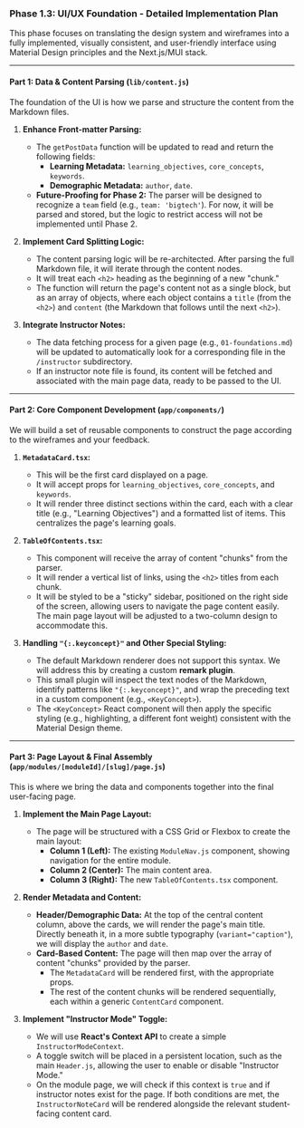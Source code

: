 ### Phase 1.3: UI/UX Foundation - Detailed Implementation Plan

This phase focuses on translating the design system and wireframes into a fully implemented, visually consistent, and user-friendly interface using Material Design principles and the Next.js/MUI stack.

---

#### **Part 1: Data & Content Parsing (`lib/content.js`)**

The foundation of the UI is how we parse and structure the content from the Markdown files.

1.  **Enhance Front-matter Parsing:**
    *   The `getPostData` function will be updated to read and return the following fields:
        *   **Learning Metadata:** `learning_objectives`, `core_concepts`, `keywords`.
        *   **Demographic Metadata:** `author`, `date`.
    *   **Future-Proofing for Phase 2:** The parser will be designed to recognize a `team` field (e.g., `team: 'bigtech'`). For now, it will be parsed and stored, but the logic to restrict access will not be implemented until Phase 2.

2.  **Implement Card Splitting Logic:**
    *   The content parsing logic will be re-architected. After parsing the full Markdown file, it will iterate through the content nodes.
    *   It will treat each `<h2>` heading as the beginning of a new "chunk."
    *   The function will return the page's content not as a single block, but as an array of objects, where each object contains a `title` (from the `<h2>`) and `content` (the Markdown that follows until the next `<h2>`).

3.  **Integrate Instructor Notes:**
    *   The data fetching process for a given page (e.g., `01-foundations.md`) will be updated to automatically look for a corresponding file in the `/instructor` subdirectory.
    *   If an instructor note file is found, its content will be fetched and associated with the main page data, ready to be passed to the UI.

---

#### **Part 2: Core Component Development (`app/components/`)**

We will build a set of reusable components to construct the page according to the wireframes and your feedback.

1.  **`MetadataCard.tsx`:**
    *   This will be the first card displayed on a page.
    *   It will accept props for `learning_objectives`, `core_concepts`, and `keywords`.
    *   It will render three distinct sections within the card, each with a clear title (e.g., "Learning Objectives") and a formatted list of items. This centralizes the page's learning goals.

2.  **`TableOfContents.tsx`:**
    *   This component will receive the array of content "chunks" from the parser.
    *   It will render a vertical list of links, using the `<h2>` titles from each chunk.
    *   It will be styled to be a "sticky" sidebar, positioned on the right side of the screen, allowing users to navigate the page content easily. The main page layout will be adjusted to a two-column design to accommodate this.

3.  **Handling `"{:.keyconcept}"` and Other Special Styling:**
    *   The default Markdown renderer does not support this syntax. We will address this by creating a custom **remark plugin**.
    *   This small plugin will inspect the text nodes of the Markdown, identify patterns like `"{:.keyconcept}"`, and wrap the preceding text in a custom component (e.g., `<KeyConcept>`).
    *   The `<KeyConcept>` React component will then apply the specific styling (e.g., highlighting, a different font weight) consistent with the Material Design theme.

---

#### **Part 3: Page Layout & Final Assembly (`app/modules/[moduleId]/[slug]/page.js`)**

This is where we bring the data and components together into the final user-facing page.

1.  **Implement the Main Page Layout:**
    *   The page will be structured with a CSS Grid or Flexbox to create the main layout:
        *   **Column 1 (Left):** The existing `ModuleNav.js` component, showing navigation for the entire module.
        *   **Column 2 (Center):** The main content area.
        *   **Column 3 (Right):** The new `TableOfContents.tsx` component.

2.  **Render Metadata and Content:**
    *   **Header/Demographic Data:** At the top of the central content column, above the cards, we will render the page's main title. Directly beneath it, in a more subtle typography (`variant="caption"`), we will display the `author` and `date`.
    *   **Card-Based Content:** The page will then map over the array of content "chunks" provided by the parser.
        *   The `MetadataCard` will be rendered first, with the appropriate props.
        *   The rest of the content chunks will be rendered sequentially, each within a generic `ContentCard` component.

3.  **Implement "Instructor Mode" Toggle:**
    *   We will use **React's Context API** to create a simple `InstructorModeContext`.
    *   A toggle switch will be placed in a persistent location, such as the main `Header.js`, allowing the user to enable or disable "Instructor Mode."
    *   On the module page, we will check if this context is `true` and if instructor notes exist for the page. If both conditions are met, the `InstructorNoteCard` will be rendered alongside the relevant student-facing content card.
